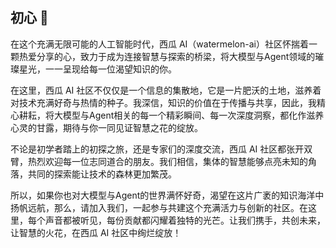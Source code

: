 ## 初心 👋

在这个充满无限可能的人工智能时代，西瓜 AI（watermelon-ai）社区怀揣着一颗热爱分享的心，致力于成为连接智慧与探索的桥梁，将大模型与Agent领域的璀璨星光，一一呈现给每一位渴望知识的你。

在这里，西瓜 AI 社区不仅仅是一个信息的集散地，它是一片肥沃的土地，滋养着对技术充满好奇与热情的种子。我深信，知识的价值在于传播与共享，因此，我精心耕耘，将大模型与Agent相关的每一个精彩瞬间、每一次深度洞察，都化作滋养心灵的甘露，期待与你一同见证智慧之花的绽放。

不论是初学者踏上的初探之旅，还是专家们的深度交流，西瓜 AI 社区都张开双臂，热烈欢迎每一位志同道合的朋友。我们相信，集体的智慧能够点亮未知的角落，共同的探索能让技术的森林更加繁茂。

所以，如果你也对大模型与Agent的世界满怀好奇，渴望在这片广袤的知识海洋中扬帆远航，那么，请加入我们，一起参与共建这个充满活力与创新的社区。在这里，每个声音都被听见，每份贡献都闪耀着独特的光芒。让我们携手，共创未来，让智慧的火花，在西瓜 AI 社区中绚烂绽放！
